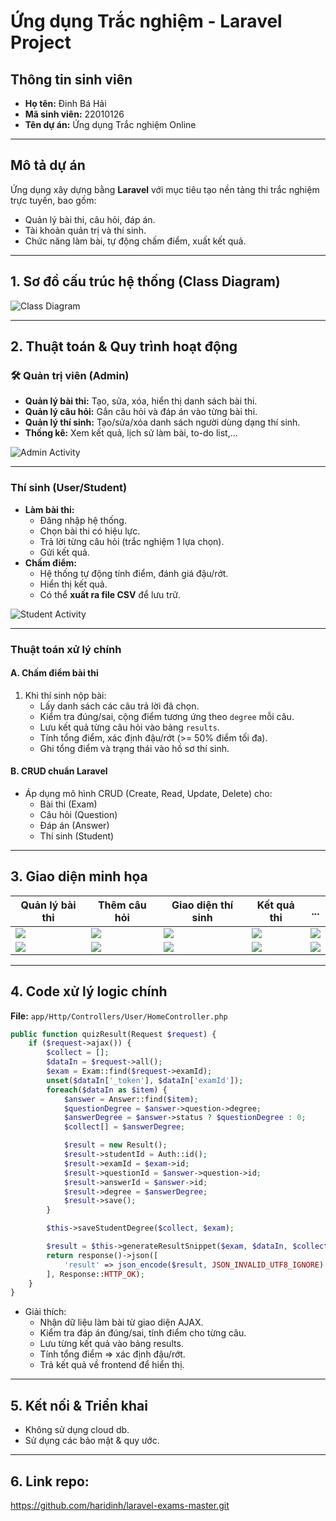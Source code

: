 # Ứng dụng Trắc nghiệm - Laravel Project

## Thông tin sinh viên
- **Họ tên:** Đinh Bá Hải  
- **Mã sinh viên:** 22010126  
- **Tên dự án:** Ứng dụng Trắc nghiệm Online

---

## Mô tả dự án

Ứng dụng xây dựng bằng **Laravel** với mục tiêu tạo nền tảng thi trắc nghiệm trực tuyến, bao gồm:
- Quản lý bài thi, câu hỏi, đáp án.
- Tài khoản quản trị và thí sinh.
- Chức năng làm bài, tự động chấm điểm, xuất kết quả.

---

## 1. Sơ đồ cấu trúc hệ thống (Class Diagram)

![Class Diagram](https://i.imgur.com/RMcwXfm.png)

---

## 2. Thuật toán & Quy trình hoạt động

### 🛠️ Quản trị viên (Admin)
- **Quản lý bài thi:** Tạo, sửa, xóa, hiển thị danh sách bài thi.
- **Quản lý câu hỏi:** Gắn câu hỏi và đáp án vào từng bài thi.
- **Quản lý thí sinh:** Tạo/sửa/xóa danh sách người dùng dạng thí sinh.
- **Thống kê:** Xem kết quả, lịch sử làm bài, to-do list,...
  
![Admin Activity](https://i.imgur.com/fE0mokk.png)

---

### Thí sinh (User/Student)
- **Làm bài thi:**  
  - Đăng nhập hệ thống.  
  - Chọn bài thi có hiệu lực.  
  - Trả lời từng câu hỏi (trắc nghiệm 1 lựa chọn).  
  - Gửi kết quả.  
- **Chấm điểm:**  
  - Hệ thống tự động tính điểm, đánh giá đậu/rớt.  
  - Hiển thị kết quả.
  - Có thể **xuất ra file CSV** để lưu trữ.

![Student Activity](https://i.imgur.com/qgLGUNH.png)

---

### Thuật toán xử lý chính

#### A. **Chấm điểm bài thi**
1. Khi thí sinh nộp bài:
   - Lấy danh sách các câu trả lời đã chọn.
   - Kiểm tra đúng/sai, cộng điểm tương ứng theo `degree` mỗi câu.
   - Lưu kết quả từng câu hỏi vào bảng `results`.
   - Tính tổng điểm, xác định đậu/rớt (>= 50% điểm tối đa).
   - Ghi tổng điểm và trạng thái vào hồ sơ thí sinh.

#### B. **CRUD chuẩn Laravel**
- Áp dụng mô hình CRUD (Create, Read, Update, Delete) cho:
  - Bài thi (Exam)
  - Câu hỏi (Question)
  - Đáp án (Answer)
  - Thí sinh (Student)

---

## 3. Giao diện minh họa

| Quản lý bài thi | Thêm câu hỏi | Giao diện thí sinh | Kết quả thi | ... |
|----------------|--------------|---------------------|-------------|-----|
| ![](https://i.imgur.com/VrsZrIU.png) | ![](https://i.imgur.com/8HNMeml.png) | ![](https://i.imgur.com/wLZTpyv.png) | ![](https://i.imgur.com/HVkgHPu.png) | ![](https://i.imgur.com/wPKCnQ3.png) |
| ![](https://i.imgur.com/NyYwghK.png) | ![](https://i.imgur.com/VDLDOnW.png) | ![](https://i.imgur.com/nR47VUG.png) | ![](https://i.imgur.com/yMf1POg.png) | ![](https://i.imgur.com/JRTkYIk.png) |

---

## 4. Code xử lý logic chính

**File:** `app/Http/Controllers/User/HomeController.php`

```php
public function quizResult(Request $request) {
    if ($request->ajax()) {
        $collect = [];
        $dataIn = $request->all();
        $exam = Exam::find($request->examId);
        unset($dataIn['_token'], $dataIn['examId']);
        foreach($dataIn as $item) {
            $answer = Answer::find($item);
            $questionDegree = $answer->question->degree;
            $answerDegree = $answer->status ? $questionDegree : 0;
            $collect[] = $answerDegree;

            $result = new Result();
            $result->studentId = Auth::id();
            $result->examId = $exam->id;
            $result->questionId = $answer->question->id;
            $result->answerId = $answer->id;
            $result->degree = $answerDegree;
            $result->save();
        }

        $this->saveStudentDegree($collect, $exam);

        $result = $this->generateResultSnippet($exam, $dataIn, $collect);
        return response()->json([
            'result' => json_encode($result, JSON_INVALID_UTF8_IGNORE)
        ], Response::HTTP_OK);
    }
}
```
- Giải thích:
    - Nhận dữ liệu làm bài từ giao diện AJAX.
    - Kiểm tra đáp án đúng/sai, tính điểm cho từng câu.
    - Lưu từng kết quả vào bảng results.
    - Tính tổng điểm => xác định đậu/rớt.
    - Trả kết quả về frontend để hiển thị.

---

## 5. Kết nối & Triển khai
- Không sử dụng cloud db.
- Sử dụng các bảo mật & quy ước.

---

## 6. Link repo:
https://github.com/haridinh/laravel-exams-master.git
